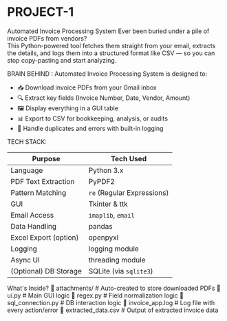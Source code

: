# PROJECT-1
Automated Invoice Processing System
Ever been buried under a pile of invoice PDFs from vendors?  
This Python-powered tool fetches them straight from your email, extracts the details, and logs them into a structured format like CSV — so you can stop copy-pasting and start analyzing.


BRAIN BEHIND :
Automated Invoice Processing System is designed to:
- 📥 Download invoice PDFs from your Gmail inbox
- 🔍 Extract key fields (Invoice Number, Date, Vendor, Amount)
- 🖼️ Display everything in a GUI table
- 📊 Export to CSV for bookkeeping, analysis, or audits
- 🧠 Handle duplicates and errors with built-in logging

TECH STACK:

| Purpose               | Tech Used              |
|-----------------------|------------------------|
| Language              | Python 3.x             |
| PDF Text Extraction   | PyPDF2                 |
| Pattern Matching      | `re` (Regular Expressions) |
| GUI                   | Tkinter & ttk          |
| Email Access          | `imaplib`, `email`     |
| Data Handling         | pandas                 |
| Excel Export (option) | openpyxl               |
| Logging               | logging module         |
| Async UI              | threading module       |
| (Optional) DB Storage | SQLite (via `sqlite3`) |


What's Inside?
📁 attachments/ # Auto-created to store downloaded PDFs
📄 ui.py # Main GUI logic
📄 regex.py # Field normalization logic
📄 sql_connection.py # DB interaction logic
📄 invoice_app.log # Log file with every action/error
📄 extracted_data.csv # Output of extracted invoice data












